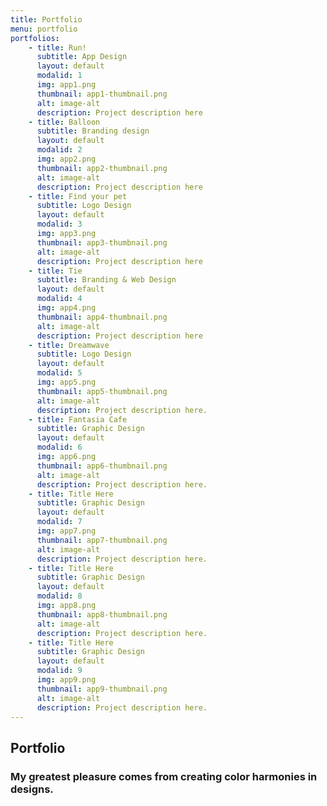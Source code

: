 ```yaml
---
title: Portfolio
menu: portfolio
portfolios:
    - title: Run!
      subtitle: App Design
      layout: default
      modalid: 1
      img: app1.png
      thumbnail: app1-thumbnail.png
      alt: image-alt
      description: Project description here
    - title: Balloon
      subtitle: Branding design
      layout: default
      modalid: 2
      img: app2.png
      thumbnail: app2-thumbnail.png
      alt: image-alt
      description: Project description here
    - title: Find your pet
      subtitle: Logo Design
      layout: default
      modalid: 3
      img: app3.png
      thumbnail: app3-thumbnail.png
      alt: image-alt
      description: Project description here
    - title: Tie
      subtitle: Branding & Web Design
      layout: default
      modalid: 4
      img: app4.png
      thumbnail: app4-thumbnail.png
      alt: image-alt
      description: Project description here
    - title: Dreamwave
      subtitle: Logo Design
      layout: default
      modalid: 5
      img: app5.png
      thumbnail: app5-thumbnail.png
      alt: image-alt
      description: Project description here.
    - title: Fantasia Cafe
      subtitle: Graphic Design
      layout: default
      modalid: 6
      img: app6.png
      thumbnail: app6-thumbnail.png
      alt: image-alt
      description: Project description here.
    - title: Title Here
      subtitle: Graphic Design
      layout: default
      modalid: 7
      img: app7.png
      thumbnail: app7-thumbnail.png
      alt: image-alt
      description: Project description here.  
    - title: Title Here
      subtitle: Graphic Design
      layout: default
      modalid: 8
      img: app8.png
      thumbnail: app8-thumbnail.png
      alt: image-alt
      description: Project description here.             
    - title: Title Here
      subtitle: Graphic Design
      layout: default
      modalid: 9
      img: app9.png
      thumbnail: app9-thumbnail.png
      alt: image-alt
      description: Project description here.                   
---
```


## Portfolio
### My greatest pleasure comes from creating color harmonies in designs.
